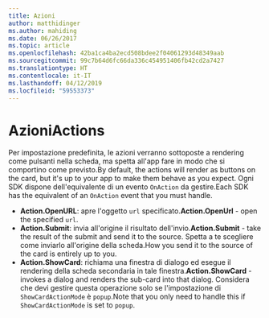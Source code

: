 ```yaml
---
title: Azioni
author: matthidinger
ms.author: mahiding
ms.date: 06/26/2017
ms.topic: article
ms.openlocfilehash: 42ba1ca4ba2ecd508bdee2f04061293d48349aab
ms.sourcegitcommit: 99c7b64d6fc66da336c454951406fb42cd2a7427
ms.translationtype: HT
ms.contentlocale: it-IT
ms.lasthandoff: 04/12/2019
ms.locfileid: "59553373"
---
```

# <a name="actions"></a><span data-ttu-id="dd27f-102">Azioni</span><span class="sxs-lookup"><span data-stu-id="dd27f-102">Actions</span></span>

<span data-ttu-id="dd27f-103">Per impostazione predefinita, le azioni verranno sottoposte a rendering come pulsanti nella scheda, ma spetta all'app fare in modo che si comportino come previsto.</span><span class="sxs-lookup"><span data-stu-id="dd27f-103">By default, the actions will render as buttons on the card, but it's up to your app to make them behave as you expect.</span></span> <span data-ttu-id="dd27f-104">Ogni SDK dispone dell'equivalente di un evento `OnAction` da gestire.</span><span class="sxs-lookup"><span data-stu-id="dd27f-104">Each SDK has the equivalent of an `OnAction` event that you must handle.</span></span>

* <span data-ttu-id="dd27f-105">**Action.OpenURL**: apre l'oggetto `url` specificato.</span><span class="sxs-lookup"><span data-stu-id="dd27f-105">**Action.OpenUrl** - open the specified `url`.</span></span>  
* <span data-ttu-id="dd27f-106">**Action.Submit**: invia all'origine il risultato dell'invio.</span><span class="sxs-lookup"><span data-stu-id="dd27f-106">**Action.Submit** - take the result of the submit and send it to the source.</span></span> <span data-ttu-id="dd27f-107">Spetta a te scegliere come inviarlo all'origine della scheda.</span><span class="sxs-lookup"><span data-stu-id="dd27f-107">How you send it to the source of the card is entirely up to you.</span></span>
* <span data-ttu-id="dd27f-108">**Action.ShowCard**: richiama una finestra di dialogo ed esegue il rendering della scheda secondaria in tale finestra.</span><span class="sxs-lookup"><span data-stu-id="dd27f-108">**Action.ShowCard** - invokes a dialog and renders the sub-card into that dialog.</span></span> <span data-ttu-id="dd27f-109">Considera che devi gestire questa operazione solo se l'impostazione di `ShowCardActionMode` è `popup`.</span><span class="sxs-lookup"><span data-stu-id="dd27f-109">Note that you only need to handle this if `ShowCardActionMode` is set to `popup`.</span></span>